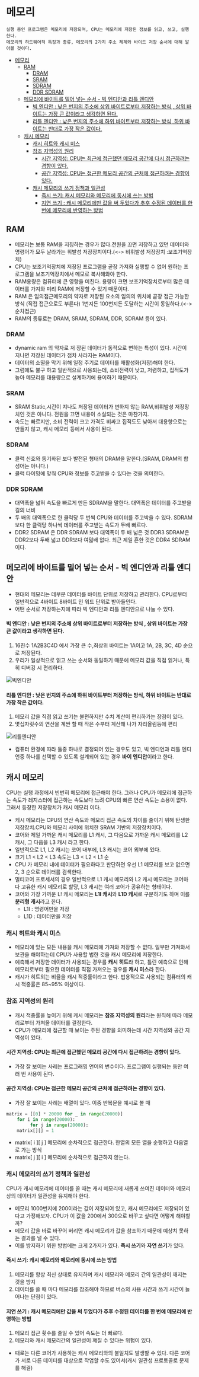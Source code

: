 # 메모리
    실행 중인 프로그램은 메모리에 저장되며, CPU는 메모리에 저장된 정보를 읽고, 쓰고, 실행한다.
    메모리의 하드웨어적 특징과 종류, 메모리의 2가지 주소 체계와 바이드 저장 순서에 대해 알아볼 것이다.

<!-- TOC -->
* [메모리](#메모리)
  * [RAM](#ram)
    * [DRAM](#dram)
    * [SRAM](#sram)
    * [SDRAM](#sdram)
    * [DDR SDRAM](#ddr-sdram)
  * [메모리에 바이트를 밀어 넣는 순서 - 빅 엔디안과 리틀 엔디안](#메모리에-바이트를-밀어-넣는-순서---빅-엔디안과-리틀-엔디안)
      * [빅 엔디안 :  낮은 번지의 주소에 상위 바이트로부터 저장하는 방식 , 상위 바이트는 가장 큰 값이라고 생각하면 된다.](#빅-엔디안--낮은-번지의-주소에-상위-바이트로부터-저장하는-방식--상위-바이트는-가장-큰-값이라고-생각하면-된다-)
      * [리틀 엔디안 : 낮은 번지의 주소에 하위 바이트부터 저장하는 방식, 하위 바이트는 반대로 가장 작은 값이다.](#리틀-엔디안--낮은-번지의-주소에-하위-바이트부터-저장하는-방식-하위-바이트는-반대로-가장-작은-값이다)
  * [캐시 메모리](#캐시-메모리)
    * [캐시 히트와 캐시 미스](#캐시-히트와-캐시-미스)
    * [참조 지역성의 원리](#참조-지역성의-원리)
      * [시간 지역성: CPU는 최근에 접근했던 메모리 공간에 다시 접근하려는 경향이 있다.](#시간-지역성-cpu는-최근에-접근했던-메모리-공간에-다시-접근하려는-경향이-있다)
      * [공간 지역성: CPU는 접근한 메모리 공간의 근처에 접근하려는 경향이 있다.](#공간-지역성-cpu는-접근한-메모리-공간의-근처에-접근하려는-경향이-있다-)
    * [캐시 메모리의 쓰기 정책과 일관성](#캐시-메모리의-쓰기-정책과-일관성)
      * [즉시 쓰기: 캐시 메모리와 메모리에 동시에 쓰는 방법](#즉시-쓰기-캐시-메모리와-메모리에-동시에-쓰는-방법)
      * [지연 쓰기 : 캐시 메모리에만 값을 써 두었다가 추후 수정된 데이터를 한 번에 메모리에 반영하는 방법](#지연-쓰기--캐시-메모리에만-값을-써-두었다가-추후-수정된-데이터를-한-번에-메모리에-반영하는-방법)
<!-- TOC -->

## RAM
- 메모리는 보통 RAM을 지칭하는 경우가 많다.전원을 끄면 저장하고 있던 데이터와 명령어가 모두 날라가는 휘발성 저장장치이다.(<-> 비휘발성 저장장치 :보조기억장치)
- CPU는 보조기억장치에 저장된 프로그램을 곧장 가져화 실행할 수 없어 원하는 프로그램을 보조기억장치에서 메모로 복사해와야 한다.
- RAM용량은 컴퓨터에 큰 영향을 미친다. 용량이 크면 보조기억장치로부터 많은 데이터를 가져와 미리 RAM에 저장할 수 있기 때문이다.
- RAM 은 임의접근메모리의 약자로 저장된 요소의 임의의 위치에 곧장 접근 가능한 방식 (직접 접근으로도 부른다) 1번지든 100번지든 도달하는 시간이 동일하다.(<->순차접근)
- RAM의 종류로는 DRAM, SRAM, SDRAM, DDR, SDRAM 등이 있다.
### DRAM
- dynamic ram 의 약자로 저 장된 데이터가 동적으로 변하는 특성이 있다. 시간이 지나면 저장된 데이터가 점차 사라지는 RAM이다.
- 데이터의 소멸을 막기 위해 일정 주기로 데이터를 재활성화(저장)해야 한다.
- 그럼에도 불구 하고 일반적으로 사용되는데, 소비전력이 낮고, 저렴하고, 집적도가 높아 메모리를 대용량으로 설계하기에 용이하기 때문이다.
### SRAM
- SRAM Static,시간이 지나도 저장된 데이터가 변하지 않는 RAM,비휘발성 저장장치인 것은 아니다. 전원을 끄면 내용이 소실되는 것은 마찬가지.
- 속도는 빠르지만, 소비 전력이 크고 가격도 비싸고 집적도도 낮아서 대용향으로는 만들지 않고, 캐시 메모리 등에서 사용이 된다.
### SDRAM
- 클럭 신호와 동기화된 보다 발전된 형태의 DRAM을 말한다.(SRAM, DRAM의 합성어는 아니다.)
- 클럭 타이밍에 맞춰 CPU와 정보를 주고받을 수 있다는 것을 의미한다.
### DDR SDRAM
- 대역폭을 넓혀 속도을 빠르게 만든 SDRAM을 말한다. 대역폭은 데이터를 주고받을 길의 너비
- 두 배의 대역폭으로 한 클럭당 두 번씩 CPU와 데이터를 주고박을 수 있다. SDRAM보다 한 클럭당 하나씩 데이터를 주고받는 속도가 두배 빠르다.
- DDR2 SDRAM 은 DDR SDRAM 보다 대역폭이 두 배 넓은 것 DDR3 SDRAM은 DDR2보다 두배 넓고 DDR보다 여덟배 없다. 최근 제일 흔한 것은 DDR4 SDRAM이다.

## 메모리에 바이트를 밀어 넣는 순서 - 빅 엔디안과 리틀 엔디안
- 현대의 메모리는 데부분 데이터를 바이트 단위로 저장하고 관리한다. CPU로부터 일반적으로 4바이트 8바이트 인 워드 단위로 받아들인다.
- 어떤 순서로 저장하는지에 따라 빅 엔디안과 리틀 엔디안으로 나눌 수 있다.

#### 빅 엔디안 :  낮은 번지의 주소에 상위 바이트로부터 저장하는 방식 , 상위 바이트는 가장 큰 값이라고 생각하면 된다. 
1. 16진수 1A2B3C4D 에서 가장 큰 수,최상위 바이트는 1A이고 1A, 2B, 3C, 4D 순으로 저장된다. 
2. 우리가 일상적으로 읽고 쓰는 순서와 동일하기 때문에 메모리 값을 직접 읽거나, 특히 디버깅 시 편리하다.

 ![빅엔디안](https://csnote.net/assets/img/arch/bigendian.png)
#### 리틀 엔디안 : 낮은 번지의 주소에 하위 바이트부터 저장하는 방식, 하위 바이트는 반대로 가장 작은 값이다.
1. 메모리 값을 직접 읽고 쓰기는 불편하지만 수치 계산이 편리하가는 장점이 있다. 
2. 몇십자릿수의 연산을 계싼 할 때 작은 수부터 계산해 나가 자리올림등에 편리

  ![리틀엔디안](https://csnote.net/assets/img/arch/littleendian.png)

- 컴퓨터 환경에 따라 둘중 하나로 결정되어 있는 경우도 있고, 빅 엔디언과 리틀 엔디언중 하나를 선택할 수 있도록 설계되어 있는 경우 **바이 엔디안**이라고 한다.
  
## 캐시 메모리
CPU는 실행 과정에서 빈번히 메모리에 접근해야 한다. 그러나 CPU가 메모리에 접근하는 속도가 레지스터에 접근하는 속도보다 느려 CPU의 빠른 연산 속도는 소용이 없다. 
그래서 등장한 저장장치가 캐시 메모리 이다.
- 케시 메모리는 CPU의 연산 속도와 메모리 접근 속도의 차이를 줄이기 위해 탄생한 저장장치.CPU와 메모리 사이에 위치한 SRAM 기반의 저장장치이다.
- 코어와 제일 가까운 캐시 메모리를 L1 캐시, 그 다음으로 가까운 캐시 메모리를 L2 캐시, 그 다음을 L3 캐시 라고 한다. 
- 일반적으로 L1, L2 캐시는 코어 내부에, L3 캐시는 코어 외부에 있다. 
- 크기 L1 < L2 < L3 속도는 L3 < L2 < L1 순 
- CPU 가 메모리 내에 데이터가 필요하다고 판단하면 우선 L1 메모리를 보고 없으면 2, 3 순으로 데이터를 검색한다.
- 멀티코어 프로세서의 경우 일반적으로 L1 캐시 메모리와 L2 캐시 메모리는 코어마다 고유한 캐시 메모리로 할당, L3 캐시는 여러 코어가 공유하는 형태이다.
- 코어와 가장 가까운 L! 캐시 메모리는 **L1I 캐시**와 **L1D 캐시**로 구분하기도 하며 이를 **분리형 캐시**라고 한다. 
  - L1I : 명령어만을 저장
  - L1D : 데이터만을 저장

### 캐시 히트와 캐시 미스
- 메모리에 있는 모든 내용을 캐시 메모리에 가져와 저장할 수 없다. 일부만 가져와서 보관을 해야하는데 CPU가 사용할 법한 것을 캐시 메모리에 저장한다.
- 예측해서 저장한 데이터가 사용되는 경우를 **캐시 히트**라 하고, 틀린 예측으로 인해 메모리로부터 필요한 데이터를 직접 가져오는 경우를 **캐시 미스**라 한다. 
- 캐시가 히트외는 비율을 캐시 적중률이라고 한다. 법용적으로 사용되는 컴퓨터의 캐시 적중률은 85~95% 이상이다.

### 참조 지역성의 원리
- 캐시 적중률을 높이기 위해 케시 메모리는 **참조 지역성의 원리**라는 원칙헤 따라 메모리로부터 가져올 데이터를 결정한다.
- CPU가 메모리에 접근할 때 보이는 주된 경향을 의미하는데 시간 지역성와 공간 지역성이 있다. 
#### 시간 지역성: CPU는 최근에 접근했던 메모리 공간에 다시 접근하려는 경향이 있다.
- 가장 잘 보이는 사레는 프로그래밍 언어의 변수이다. 프로그램이 실행되는 동안 여러 번 사용이 된다. 
#### 공간 지역성: CPU는 접근한 메모리 공간의 근처에 접근하려는 경향이 있다. 
-  가장 잘 보이는 사례는 배열이 있다. 이중 반복문을 예시로 볼 때 

```python
matrix = [[0] * 20000 for _ in range(20000)]
    for i in range(20000):
         for j in range(20000):
    matrix[][] = 1
```

 - matrix[ i ][ j ] 메모리에 순차적으로 접근한다. 한열의 모든 열을 순행하고 다음열로 가는 방식
 - matrix[ j ][ i ] 메모리에 순차적으로 접근하지 않는다. 

### 캐시 메모리의 쓰기 정책과 일관성
CPU가 캐시 메모리에 데이터를 쓸 때는 캐시 메모리에 새롭게 쓰여진 데이터와 메모리 상의 데이터가 일관성을 유지해야 한다. 
- 메모리 1000번지에 200이라는 값이 저장되어 있고, 캐시 메모리에도 저장되어 있다고 가정해보자. CPU가 이 값을 200에서 300으로 바꾸고 싶다면 어떻게 해야할까?
- 메모리 값을 바로 바꾸어 버리면 캐시 메모리가 값을 참조하기 때문에 예상치 못하는 결과를 낼 수 있다. 
- 이를 방지하기 위한 방법에는 크게 2가지가 있다. **즉시 쓰기**와 **자연 쓰기**가 있다. 
#### 즉시 쓰기: 캐시 메모리와 메모리에 동시에 쓰는 방법
1. 메모리를 항상 최신 상태로 유지하며 캐시 메모리와 메모리 간의 일관성이 깨지는 것을 방지
2. 데이터를 쓸 때 마다 메모리를 참조해야 하므로 버스의 사용 시간과 쓰기 시간이 늘어나는 단점이 있다. 
#### 지연 쓰기 : 캐시 메모리에만 값을 써 두었다가 추후 수정된 데이터를 한 번에 메모리에 반영하는 방법
1. 메모리 접근 횟수를 줄일 수 있어 속도는 더 빠르다. 
2. 메모리와 캐시 메모리간의 일관성이 꺠질 수 있다는 위험이 있다.

- 때로는 다른 코어가 사용하는 캐시 메모리와의 불일치도 발생할 수 있다. 다른 코어가 서로 다른 데이터를 대상으로 작업할 수도 있어서(캐시 일관성 프로토콜로 문제를 해결)
